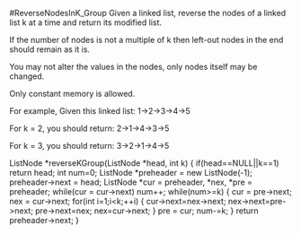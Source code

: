 #ReverseNodesInK_Group
Given a linked list, reverse the nodes of a linked list k at a time and return its modified list.

If the number of nodes is not a multiple of k then left-out nodes in the end should remain as it is.

You may not alter the values in the nodes, only nodes itself may be changed.

Only constant memory is allowed.

For example,
Given this linked list: 1->2->3->4->5

For k = 2, you should return: 2->1->4->3->5

For k = 3, you should return: 3->2->1->4->5





ListNode *reverseKGroup(ListNode *head, int k)
{
        if(head==NULL||k==1) return head;
        int num=0;
        ListNode *preheader = new ListNode(-1);
        preheader->next = head;
        ListNode *cur = preheader, *nex, *pre = preheader;
        while(cur = cur->next) 
            num++;
        while(num>=k) {
            cur = pre->next;
            nex = cur->next;
            for(int i=1;i<k;++i) {
                cur->next=nex->next;
                nex->next=pre->next;
                pre->next=nex;
                nex=cur->next;
            }
            pre = cur;
            num-=k;
        }
        return preheader->next;
}
